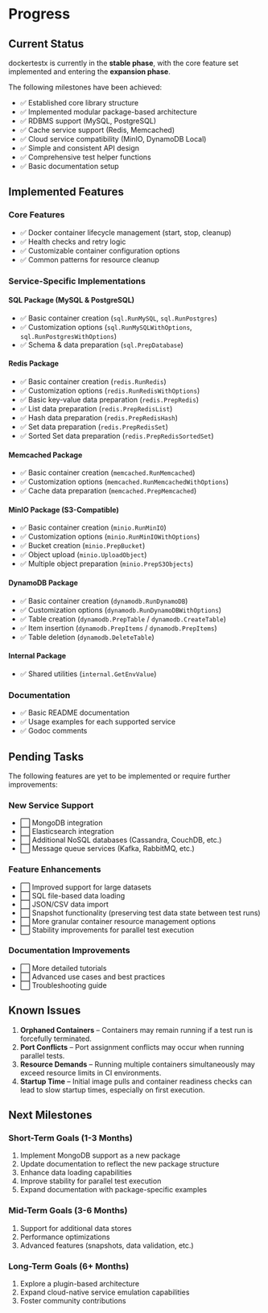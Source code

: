 # Progress

## Current Status

dockertestx is currently in the **stable phase**, with the core feature set implemented and entering the **expansion phase**.

The following milestones have been achieved:

- ✅ Established core library structure  
- ✅ Implemented modular package-based architecture
- ✅ RDBMS support (MySQL, PostgreSQL)  
- ✅ Cache service support (Redis, Memcached)  
- ✅ Cloud service compatibility (MinIO, DynamoDB Local)  
- ✅ Simple and consistent API design  
- ✅ Comprehensive test helper functions  
- ✅ Basic documentation setup  

## Implemented Features

### Core Features

- ✅ Docker container lifecycle management (start, stop, cleanup)  
- ✅ Health checks and retry logic  
- ✅ Customizable container configuration options  
- ✅ Common patterns for resource cleanup  

### Service-Specific Implementations

#### SQL Package (MySQL & PostgreSQL)
- ✅ Basic container creation (`sql.RunMySQL`, `sql.RunPostgres`)  
- ✅ Customization options (`sql.RunMySQLWithOptions`, `sql.RunPostgresWithOptions`)  
- ✅ Schema & data preparation (`sql.PrepDatabase`)  

#### Redis Package
- ✅ Basic container creation (`redis.RunRedis`)  
- ✅ Customization options (`redis.RunRedisWithOptions`)  
- ✅ Basic key-value data preparation (`redis.PrepRedis`)  
- ✅ List data preparation (`redis.PrepRedisList`)  
- ✅ Hash data preparation (`redis.PrepRedisHash`)  
- ✅ Set data preparation (`redis.PrepRedisSet`)  
- ✅ Sorted Set data preparation (`redis.PrepRedisSortedSet`)  

#### Memcached Package
- ✅ Basic container creation (`memcached.RunMemcached`)  
- ✅ Customization options (`memcached.RunMemcachedWithOptions`)  
- ✅ Cache data preparation (`memcached.PrepMemcached`)  

#### MinIO Package (S3-Compatible)
- ✅ Basic container creation (`minio.RunMinIO`)  
- ✅ Customization options (`minio.RunMinIOWithOptions`)  
- ✅ Bucket creation (`minio.PrepBucket`)  
- ✅ Object upload (`minio.UploadObject`)  
- ✅ Multiple object preparation (`minio.PrepS3Objects`)  

#### DynamoDB Package
- ✅ Basic container creation (`dynamodb.RunDynamoDB`)  
- ✅ Customization options (`dynamodb.RunDynamoDBWithOptions`)  
- ✅ Table creation (`dynamodb.PrepTable` / `dynamodb.CreateTable`)  
- ✅ Item insertion (`dynamodb.PrepItems` / `dynamodb.PrepItems`)  
- ✅ Table deletion (`dynamodb.DeleteTable`)  

#### Internal Package
- ✅ Shared utilities (`internal.GetEnvValue`)

### Documentation  

- ✅ Basic README documentation  
- ✅ Usage examples for each supported service  
- ✅ Godoc comments  

## Pending Tasks

The following features are yet to be implemented or require further improvements:

### New Service Support  

- ⬜ MongoDB integration  
- ⬜ Elasticsearch integration  
- ⬜ Additional NoSQL databases (Cassandra, CouchDB, etc.)  
- ⬜ Message queue services (Kafka, RabbitMQ, etc.)  

### Feature Enhancements  

- ⬜ Improved support for large datasets  
- ⬜ SQL file-based data loading  
- ⬜ JSON/CSV data import  
- ⬜ Snapshot functionality (preserving test data state between test runs)  
- ⬜ More granular container resource management options  
- ⬜ Stability improvements for parallel test execution  

### Documentation Improvements  

- ⬜ More detailed tutorials  
- ⬜ Advanced use cases and best practices  
- ⬜ Troubleshooting guide  

## Known Issues  

1. **Orphaned Containers** – Containers may remain running if a test run is forcefully terminated.  
2. **Port Conflicts** – Port assignment conflicts may occur when running parallel tests.  
3. **Resource Demands** – Running multiple containers simultaneously may exceed resource limits in CI environments.  
4. **Startup Time** – Initial image pulls and container readiness checks can lead to slow startup times, especially on first execution.  

## Next Milestones  

### Short-Term Goals (1-3 Months)  

1. Implement MongoDB support as a new package  
2. Update documentation to reflect the new package structure
3. Enhance data loading capabilities  
4. Improve stability for parallel test execution  
5. Expand documentation with package-specific examples

### Mid-Term Goals (3-6 Months)  

1. Support for additional data stores  
2. Performance optimizations  
3. Advanced features (snapshots, data validation, etc.)  

### Long-Term Goals (6+ Months)  

1. Explore a plugin-based architecture  
2. Expand cloud-native service emulation capabilities  
3. Foster community contributions
